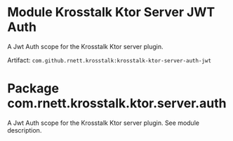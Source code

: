 # Module Krosstalk Ktor Server JWT Auth

A Jwt Auth scope for the Krosstalk Ktor server plugin.

Artifact: `com.github.rnett.krosstalk:krosstalk-ktor-server-auth-jwt`

# Package com.rnett.krosstalk.ktor.server.auth

A Jwt Auth scope for the Krosstalk Ktor server plugin. See module description.
